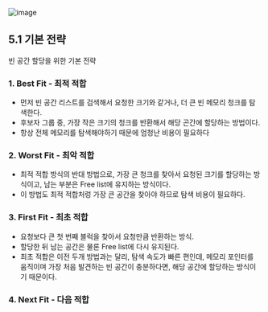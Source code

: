 ![image](https://github.com/user-attachments/assets/7c1433b4-0889-4394-8ecb-9c6e5a1c385c)

## 5.1 기본 전략

빈 공간 할당을 위한 기본 전략

### 1. Best Fit - 최적 적합

- 먼저 빈 공간 리스트를 검색해서 요청한 크기와 같거나, 더 큰 빈 메모리 청크를 탐색한다.
- 후보자 그룹 중, 가장 작은 크기의 청크를 반환해서 해당 곤간에 할당하는 방법이다.
- 항상 전체 메모리를 탐색해야하기 때문에 엄청난 비용이 필요하다

### 2. Worst Fit - 최악 적합

- 최적 적합 방식의 반대 방법으로, 가장 큰 청크를 찾아서 요청된 크기를 할당하는 방식이고, 남는 부분은 Free list에 유지하는 방식이다.
- 이 방법도 최적 적합처렁 가장 큰 공간을 찾아야 하므로 탐색 비용이 필요하다.

### 3. First Fit - 최초 적합

- 요청보다 큰 첫 번째 블럭을 찾아서 요청만큼 반환하는 방식.
- 할당한 뒤 남는 공간은 물론 Free list에 다시 유지된다.
- 최초 적합은 이전 두개 방법과는 달리, 탐색 속도가 빠른 편인데, 메모리 포인터를 움직이며 가장 처음 발견하는 빈 공간이 충분하다면, 해당 공간에 할당하는 방식이기 때문이다.

### 4. Next Fit - 다음 적합

